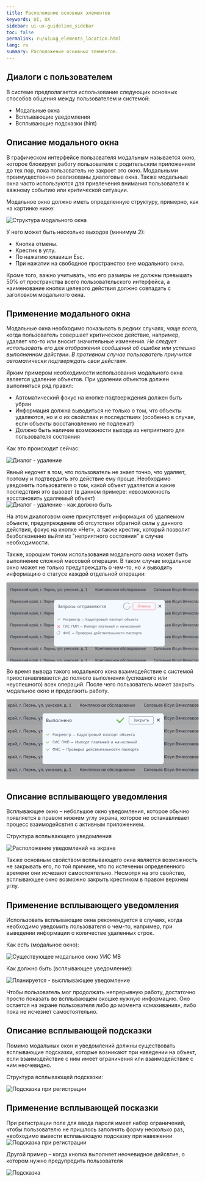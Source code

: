 ```yaml
---
title: Расположение основных элементов
keywords: UI, UX
sidebar: ui-ux-guideline_sidebar
toc: false
permalink: ru/uiuxg_elements_location.html
lang: ru
summary: Расположение основных элементов.
---
```


## Диалоги с пользователем

В системе предполагается использование следующих основных способов общения между пользователем и системой:

* Модальные окна
* Всплывающие уведомления
* Всплывающие подсказки (hint)

## Описание модального окна

В графическом интерфейсе пользователя модальным называется окно, которое блокирует работу пользователя с родительским приложением до тех пор, пока пользователь не закроет это окно. Модальными преимущественно реализованы диалоговые окна. Также модальные окна часто используются для привлечения внимания пользователя к важному событию или критической ситуации.


Модальное окно должно иметь определенную структуру, примерно, как на картинке ниже:

![Структура модального окна](../../../images/pages/guides/ui-ux-guideline/uiuxg_dialog_with_a_user/1.png)

[Изменить]: # (Как минимум два варианта выходов)
У него может быть несколько выходов (минимум 2):

* Кнопка отмены.
* Крестик в углу.
* По нажатию клавиши Esc.
* При нажатии на свободное пространство вне модального окна.

Кроме того, важно учитывать, что его размеры не должны превышать 50% от пространства всего пользовательского интерфейса, а наименование кнопки целевого действия должно совпадать с заголовком модального окна.



[Измененить]: # (Изменить заголовок "Использование модального окна" на Применение)
## Применение модального окна

Модальные окна необходимо показывать в *редких* случаях, *чаще всего,* когда пользователь совершает критическое действие, например, удаляет что-то или вносит значительные изменения. *Не следует использовать его для отображения сообщений об ошибке или успешно выполненном действии. В противном случае пользователь приучится автоматически подтверждать свои действия.*

Ярким примером необходимости использования модального окна является удаление объектов.
При удалении объектов должен выполняться ряд правил:

* Автоматический фокус на кнопке подтверждения должен быть убран
* Информация должна выводиться не только о том, что объекты удаляются, но и о их свойствах и последствиях (особенно в случае, если объекты восстановлению не подлежат)
* Должно быть наличие возможности выхода из неприятного для пользователя состояния

Как это происходит сейчас:

![Диалог - удаление](../../../images/pages/guides/ui-ux-guideline/uiuxg_dialog_with_a_user/5.png)

Явный недочет в том, что пользователь не знает точно, что удаляет, поэтому и подтвердить это действие ему проще. Необходимо уведомить пользователя о том, какой объект удаляется и какие последствия это вызовет (в данном примере: невозможность восстановить удаляемый объект)
![Диалог - удаление - как должно быть](../../../images/pages/guides/ui-ux-guideline/uiuxg_dialog_with_a_user/delete.png)

На этом диалоговом окне присутствует информация об удаляемом объекте, предупреждение об отсутствии обратной силы у данного действия, фокус на кнопке «Нет», а также крестик, который позволит безболезненно выйти из "неприятного состояния" в случае необходимости.

Также, хорошим тоном использования модального окна может быть выполнение сложной массовой операции. В таком случае модальное окно может не только предупреждать о чем-то, но и выводить информацию о статусе каждой отдельной операции:

![Диалог - удаление](../../../images/pages/guides/ui-ux-guideline/uiuxg_dialog_with_a_user/proces.png)

Во время вывода такого модального кона взаимодействие с системой приостанавливается до полного выполнения (успешного или неуспешного) всех операций. После чего пользователь может закрыть модальное окно и продолжить работу.

![Диалог - удаление](../../../images/pages/guides/ui-ux-guideline/uiuxg_dialog_with_a_user/complete.png)

[Добавить]: # (Добавить заголовок для хинтов и перенести их выше до применения)

## Описание всплывающего уведомления
[Добавить]: # (Добавить описание всплывающего окна, что это и как с ним работать)
Всплывающее окно – небольшое окно уведомления, которое обычно появляется в правом нижнем углу экрана, которое не останавливает процесс взаимодейсвтия с активным приложением. 

Структура всплывающего уведомления

![Расположение уведомлений на экране](../../../images/pages/guides/ui-ux-guideline/uiuxg_dialog_with_a_user/notification.png)

Также основным свойством всплывающего окна является возможность не закрывать его, по той причине, что по истечении определенного времени они исчезают самостоятельно. Несмотря на это свойство, всплывающее окно возможно закрыть крестиком в правом верхнем углу.

## Применение всплывающего уведомления

Использовать всплывающие окна рекомендуется в случаях, когда необходимо уведомить пользователя о чем-то, например, при выведении информации о количестве удаленных строк.

Как есть (модальное окно):
 
![Существующее модальное окно УИС МВ](../../../images/pages/guides/ui-ux-guideline/uiuxg_dialog_with_a_user/2.png)

Как должно быть (всплывающее уведомление):

![Планируется - высплывающее уведомление](../../../images/pages/guides/ui-ux-guideline/uiuxg_dialog_with_a_user/nt.png)
 
Чтобы пользователь мог продолжать непрерывную работу, достаточно просто показать во всплывающем окошке нужную информацию. Оно остается на экране пользователя либо до момента «смахивания», либо пока не исчезнет самостоятельно.

## Описание всплывающей подсказки 
Помимо модальных окон и уведомлений должны существовать всплывающие подсказки, которые возникают при наведении на объект, если взаимодействие с ним имеет ограничения или взаимодействие с ним неочевидно. 

Структура всплывающей подсказки:

![Подсказка при регистрации](../../../images/pages/guides/ui-ux-guideline/uiuxg_dialog_with_a_user/hiint.png)
 
 ## Применение всплывающей посказки
 
При регистрации поле для ввода пароля имеет набор ограничений, чтобы пользователю не пришлось заполнять форму несколько раз, необходимо вывести всплаывющую подсказку при навежении
![Подсказка при регистрации](../../../images/pages/guides/ui-ux-guideline/uiuxg_dialog_with_a_user/registration.png)
 
Другой пример – когда кнопка выполняет неочевидное дейсвтие, о котором нужно предупредить пользователя

![Подсказка](../../../images/pages/guides/ui-ux-guideline/uiuxg_dialog_with_a_user/hint.png)

